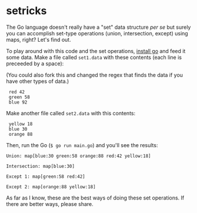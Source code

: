 # setricks
The Go language doesn't really have a "set" data structure _per se_ but surely you can accomplish set-type operations (union, intersection, except) using maps, right? Let's find out.

To play around with this code and the set operations, [install go](https://medium.com/@dirk.avery/install-git-and-go-on-macos-8c0503028814) and feed it some data. Make a file called `set1.data` with these contents (each line is preceeded by a space):

(You could also fork this and changed the regex that finds the data if you have other types of data.)

```
 red 42
 green 58
 blue 92
```

Make another file called `set2.data` with this contents:

```
 yellow 18
 blue 30
 orange 88
```

Then, run the Go (`$ go run main.go`) and you'll see the results:

```
Union: map[blue:30 green:58 orange:88 red:42 yellow:18]

Intersection: map[blue:30]

Except 1: map[green:58 red:42]

Except 2: map[orange:88 yellow:18]
```

As far as I know, these are the best ways of doing these set operations. If there are better ways, please share.
